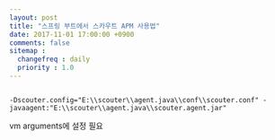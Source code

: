 ```yaml
---
layout: post
title: "스프링 부트에서 스카우트 APM 사용법"
date: 2017-11-01 17:00:00 +0900
comments: false
sitemap :
  changefreq : daily
  priority : 1.0
---
```



```

-Dscouter.config="E:\\scouter\\agent.java\\conf\\scouter.conf" -javaagent:"E:\\scouter\\agent.java\\scouter.agent.jar"

```

vm arguments에 설정 필요